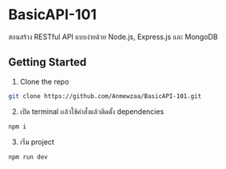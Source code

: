 # BasicAPI-101
สอนสร้าง RESTful API แบบง่ายด้วย Node.js, Express.js และ MongoDB

## Getting Started

1) Clone the repo
```sh
git clone https://github.com/Anmewzaa/BasicAPI-101.git
```
2) เปิด terminal เเล้วใช้คำสั่งแล้วติดตั้ง dependencies
```sh
npm i
```
3) เริ่ม project
```sh
npm run dev
```

